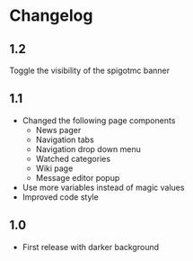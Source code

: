 # Changelog

## 1.2

Toggle the visibility of the spigotmc banner

## 1.1

* Changed the following page components
    * News pager
    * Navigation tabs
    * Navigation drop down menu
    * Watched categories
    * Wiki page
    * Message editor popup
* Use more variables instead of magic values
* Improved code style

## 1.0

* First release with darker background
